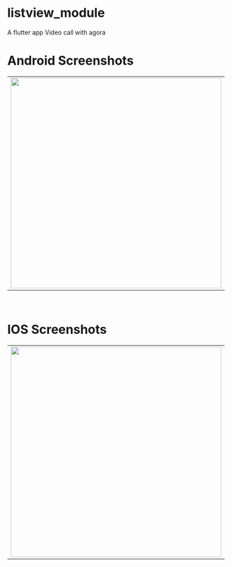 # listview_module

A flutter app Video call with agora

# Android Screenshots

<table>
  <tr>
    <td><img src="https://github.com/MarvelApps-Flutter/flutter_aghora_videocall/blob/master/screenshot/video.png" height="480px"></td>
    
  </tr>
 </table>
 

</br>

# IOS Screenshots

<table>
  <tr>
    <td><img src="https://github.com/MarvelApps-Flutter/flutter_aghora_videocall/blob/master/screenshot/video_ios.png" height="480px"></td>
    
  </tr>
 </table>
